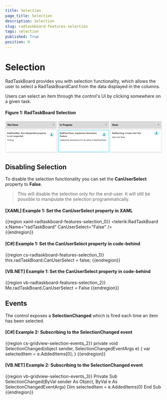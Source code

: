 ```yaml
---
title: Selection
page_title: Selection
description: Selection
slug: radtaskboard-features-selection
tags: selection
published: True
position: 0
---
```


# Selection

RadTaskBoard provides you with selection functionality, which allows the user to select a RadTaskBoardCard from the data displayed in the columns. 

Users can select an item through the control's UI by clicking somewhere on a given task.

#### Figure 1: RadTaskBoard Selection
![Telerik TaskBoard Selection 0](images/taskboard_selected_task_0.png)

## Disabling Selection

To disable the selection functionality you can set the __CanUserSelect__ property to **False**.

>This will disable the selection only for the end-user. It will still be possible to manipulate the selection programmatically.
          
#### __[XAML] Example 1: Set the CanUserSelect property in XAML__

{{region xaml-radtaskboard-features-selection_0}}
	<telerik:RadTaskBoard x:Name="radTaskBoard" CanUserSelect="False" />	
{{endregion}}

#### __[C#] Example 1: Set the CanUserSelect property in code-behind__

{{region cs-radtaskboard-features-selection_1}}
	this.radTaskBoard.CanUserSelect = false;
{{endregion}}

#### __[VB.NET] Example 1: Set the CanUserSelect property in code-behind__

{{region vb-radtaskboard-features-selection_2}}
	Me.radTaskBoard.CanUserSelect = False
{{endregion}}

## Events

The control exposes a __SelectionChanged__ which is fired each time an item has been selected.

#### __[C#] Example 2: Subscribing to the SelectionChanged event__

{{region cs-gridview-selection-events_2}}
	private void SelectionChanged(object sender, SelectionChangedEventArgs e)
	{
		var selectedItem = e.AddedItems[0];
	}
{{endregion}}


#### __[VB.NET] Example 2: Subscribing to the SelectionChanged event__

{{region vb-gridview-selection-events_3}}
	Private Sub SelectionChanged(ByVal sender As Object, ByVal e As SelectionChangedEventArgs)
		Dim selectedItem = e.AddedItems(0)
	End Sub
{{endregion}}

